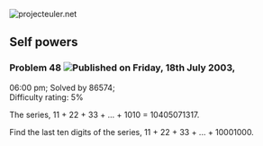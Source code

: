 ![projecteuler.net](images/print_page_logo.png)

## Self powers

### Problem 48 ![](images/icon_info.png)Published on Friday, 18th July 2003,
06:00 pm; Solved by 86574;  
Difficulty rating: 5%

The series, 11 \+ 22 \+ 33 \+ ... + 1010 = 10405071317.

Find the last ten digits of the series, 11 \+ 22 \+ 33 \+ ... + 10001000.

  
  

